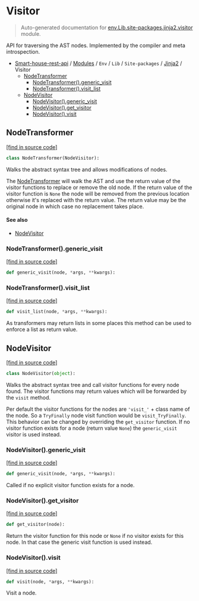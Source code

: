 # Visitor

> Auto-generated documentation for [env.Lib.site-packages.jinja2.visitor](..\..\..\..\..\env\Lib\site-packages\jinja2\visitor.py) module.

API for traversing the AST nodes. Implemented by the compiler and
meta introspection.

- [Smart-house-rest-api](..\..\..\..\README.md#description) / [Modules](..\..\..\..\MODULES.md#smart-house-rest-api-modules) / `Env` / `Lib` / `Site-packages` / [Jinja2](index.md#jinja2) / Visitor
    - [NodeTransformer](#nodetransformer)
        - [NodeTransformer().generic_visit](#nodetransformergeneric_visit)
        - [NodeTransformer().visit_list](#nodetransformervisit_list)
    - [NodeVisitor](#nodevisitor)
        - [NodeVisitor().generic_visit](#nodevisitorgeneric_visit)
        - [NodeVisitor().get_visitor](#nodevisitorget_visitor)
        - [NodeVisitor().visit](#nodevisitorvisit)

## NodeTransformer

[[find in source code]](..\..\..\..\..\env\Lib\site-packages\jinja2\visitor.py#L41)

```python
class NodeTransformer(NodeVisitor):
```

Walks the abstract syntax tree and allows modifications of nodes.

The [NodeTransformer](#nodetransformer) will walk the AST and use the return value of the
visitor functions to replace or remove the old node.  If the return
value of the visitor function is `None` the node will be removed
from the previous location otherwise it's replaced with the return
value.  The return value may be the original node in which case no
replacement takes place.

#### See also

- [NodeVisitor](#nodevisitor)

### NodeTransformer().generic_visit

[[find in source code]](..\..\..\..\..\env\Lib\site-packages\jinja2\visitor.py#L52)

```python
def generic_visit(node, *args, **kwargs):
```

### NodeTransformer().visit_list

[[find in source code]](..\..\..\..\..\env\Lib\site-packages\jinja2\visitor.py#L74)

```python
def visit_list(node, *args, **kwargs):
```

As transformers may return lists in some places this method
can be used to enforce a list as return value.

## NodeVisitor

[[find in source code]](..\..\..\..\..\env\Lib\site-packages\jinja2\visitor.py#L8)

```python
class NodeVisitor(object):
```

Walks the abstract syntax tree and call visitor functions for every
node found.  The visitor functions may return values which will be
forwarded by the `visit` method.

Per default the visitor functions for the nodes are ``'visit_'`` +
class name of the node.  So a `TryFinally` node visit function would
be `visit_TryFinally`.  This behavior can be changed by overriding
the `get_visitor` function.  If no visitor function exists for a node
(return value `None`) the `generic_visit` visitor is used instead.

### NodeVisitor().generic_visit

[[find in source code]](..\..\..\..\..\env\Lib\site-packages\jinja2\visitor.py#L35)

```python
def generic_visit(node, *args, **kwargs):
```

Called if no explicit visitor function exists for a node.

### NodeVisitor().get_visitor

[[find in source code]](..\..\..\..\..\env\Lib\site-packages\jinja2\visitor.py#L20)

```python
def get_visitor(node):
```

Return the visitor function for this node or `None` if no visitor
exists for this node.  In that case the generic visit function is
used instead.

### NodeVisitor().visit

[[find in source code]](..\..\..\..\..\env\Lib\site-packages\jinja2\visitor.py#L28)

```python
def visit(node, *args, **kwargs):
```

Visit a node.
